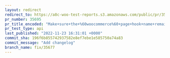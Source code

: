 ```yaml
---
layout: redirect
redirect_to: https://a8c-woo-test-reports.s3.amazonaws.com/public/pr/35695/api/index.html
pr_number: 35695
pr_title_encoded: "Make+sure+the+%60woocommerce%60+page+hook+name+remains+untranslated"
pr_test_type: api
last_published: "2022-11-23 16:31:01 +0000"
commit_sha: 196f6b855742937582e8ef7ebe1e585750a74a83
commit_message: "Add changelog"
branch_name: fix/35677
---
```

